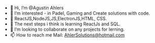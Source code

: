 - 👋 Hi, I’m @Agustin Ahlers
- 👀 I’m interested - in Padel, Gaming and Create solutions with code.
- 💪 ReactJS,NodeJS,JS,ElectronJS,HTML, CSS.
- 🌱 The next steps i think is learning ReactJs and SQL.
- 💞️ I’m looking to collaborate on any projects for lerning.
- 📫 How to reach me Mail: AhlerSolutions@hotmail.com

<!---
Agu0925/Agu0925 is a ✨ special ✨ repository because its `README.md` (this file) appears on your GitHub profile.
You can click the Preview link to take a look at your changes.
--->
